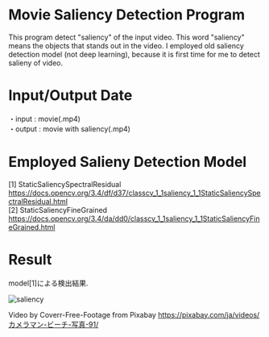 # Movie Saliency Detection Program

This program detect "saliency" of the input video. This word "saliency" means the objects that stands out in the video.
I employed old saliency detection model (not deep learning), because it is first time for me to detect salieny of video.

# Input/Output Date
・input  : movie(.mp4)  
・output : movie with saliency(.mp4) 

# Employed Salieny Detection Model
[1] StaticSaliencySpectralResidual  
https://docs.opencv.org/3.4/df/d37/classcv_1_1saliency_1_1StaticSaliencySpectralResidual.html  
[2] StaticSaliencyFineGrained  
https://docs.opencv.org/3.4/da/dd0/classcv_1_1saliency_1_1StaticSaliencyFineGrained.html

# Result 

model[1]による検出結果.  

![saliency](https://user-images.githubusercontent.com/27540739/114218629-9fd2a300-99a4-11eb-9f6b-2d95beb56c18.gif)

Video by Coverr-Free-Footage from Pixabay
https://pixabay.com/ja/videos/カメラマン-ビーチ-写真-91/
